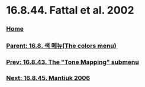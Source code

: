 # 16.8.44. Fattal et al. 2002

### [Home](./00-home.md)
### [Parent: 16.8. 색 메뉴(The colors menu)](./16-08-00-the-colors-menu.md)
### [Prev: 16.8.43. The "Tone Mapping" submenu](./16-08-43-the-tone-mapping-submenu.md)
### [Next: 16.8.45. Mantiuk 2006](./16-08-45-mantiuk-2006.md)
